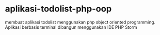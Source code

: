 # aplikasi-todolist-php-oop
membuat aplikasi todolist menggunakan php object oriented programming. 
Aplikasi berbasis terminal dibangun menggunakan IDE PHP Storm

